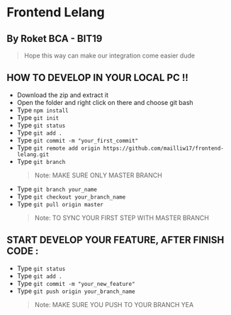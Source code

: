 # Frontend Lelang

## By Roket BCA - BIT19

> Hope this way can make our integration come easier dude

## HOW TO DEVELOP IN YOUR LOCAL PC !!

- Download the zip and extract it
- Open the folder and right click on there and choose git bash
- Type `npm install`
- Type `git init`
- Type `git status`
- Type `git add .`
- Type `git commit -m "your_first_commit"`
- Type `git remote add origin https://github.com/mailliw17/frontend-lelang.git`
- Type `git branch`
  > Note: MAKE SURE ONLY MASTER BRANCH
- Type `git branch your_name`
- Type `git checkout your_branch_name`
- Type `git pull origin master`
  > Note: TO SYNC YOUR FIRST STEP WITH MASTER BRANCH

## START DEVELOP YOUR FEATURE, AFTER FINISH CODE :

- Type `git status`
- Type `git add .`
- Type `git commit -m "your_new_feature"`
- Type `git push origin your_branch_name`
  > Note: MAKE SURE YOU PUSH TO YOUR BRANCH YEA
